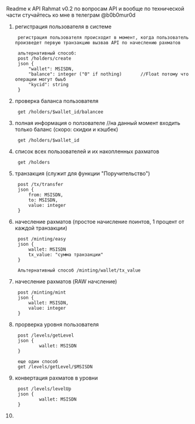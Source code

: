Readme к API Rahmat v0.2
по вопросам API и вообще по технической части стучайтесь ко мне в телеграм @b0b0mur0d

1. регистрация пользователя в системе
    
        регистрация пользователя происходит в момент, когда пользователь произведет первую транзакцию вызвав API по начеслению рахматов
        
        альтернативный способ:
        post /holders/create
        json {
            "wallet": MSISDN,
            "balance": integer ("0" if nothing)       //Float потому что операции могут быьб
            "kycid": string
        }


2. проверка баланса пользователя

        get /holders/$wallet_id/balancee

<!-- проверка уровня пользователя
get /holders/address/balance -->


3. полная информация о ползователе   //на данный момент входить только баланс (скоро: скидки и кэшбек)

        get /holders/$wallet_id


4. список всех пользователей и их накопленных рахматов 

        get /holders


5. транзакция (служит для функции "Поручительство") 

        post /tx/transfer
        json {
            from: MSISDN,
            to: MSISDN,
            value: integer
        }


6. начесление рахматов (простое начисление поинтов, 1 процент от каждой транзакции)

        post /minting/easy
        json {
            wallet: MSISDN
            tx_value: "сумма транзакции"
        }

        Альтернативный способ /minting/wallet/tx_value


7. начесление рахматов  (RAW начсление)

        post /minting/mint
        json {
            wallet: MSISDN,
            value: integer
        }

8. прорверка уровня пользователя

        post /levels/getLevel
        json {
                wallet: MSISDN
        }

        еще один способ
        get /levels/getLevel/$MSISDN

9. конвертация рахматов в уровни

        post /levels/levelUp
        json {
                wallet: MSISDN
        }

10.  
